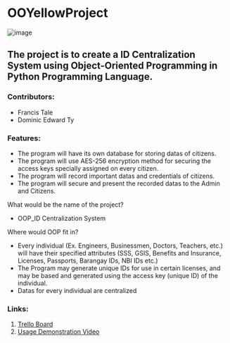 # OOYellowProject
![image](https://user-images.githubusercontent.com/74747917/145934846-53a9c8e0-fc1e-4782-9ac3-fcd2ec0f50e5.png)

## The project is to create a ID Centralization System using Object-Oriented Programming in Python Programming Language. ##

### Contributors: ###
* Francis Tale
* Dominic Edward Ty

### Features: ###
* The program will have its own database for storing datas of citizens.
* The program will use AES-256 encryption method for securing the access keys specially assigned on every citizen.
* The program will record important datas and credentials of citizens.
* The program will secure and present the recorded datas to the Admin and Citizens.

What would be the name of the project?
* OOP_ID Centralization System

Where would OOP fit in?
* Every individual (Ex. Engineers, Businessmen, Doctors, Teachers, etc.) will have their specified attributes (SSS, GSIS, Benefits and Insurance, Licenses, Passports, Barangay IDs, NBI IDs etc.)
* The Program may generate unique IDs for use in certain licenses, and may be based and generated using the access key (unique ID) of the individual.
* Datas for every individual are centralized

### Links: ###
1. [Trello Board](https://trello.com/b/L9hJSpaU/oo1lxyellow "Trello Board")
2. [Usage Demonstration Video](https://www.youtube.com/watch?v=rP62wlwFylM "YouTube Demo")
